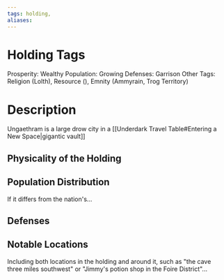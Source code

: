 ```yaml
---
tags: holding,
aliases:
---
```


# Holding Tags
Prosperity: Wealthy
Population: Growing
Defenses: Garrison
Other Tags: Religion (Lolth), Resource (), Emnity (Ammyrain, Trog Territory)

# Description
Ungaethram is a large drow city in a [[Underdark Travel Table#Entering a New Space|gigantic vault]]
## Physicality of the Holding

## Population Distribution
If it differs from the nation's...

## Defenses

## Notable Locations
Including both locations in the holding and around it, such as "the cave three miles southwest" or "Jimmy's potion shop in the Foire District"...

